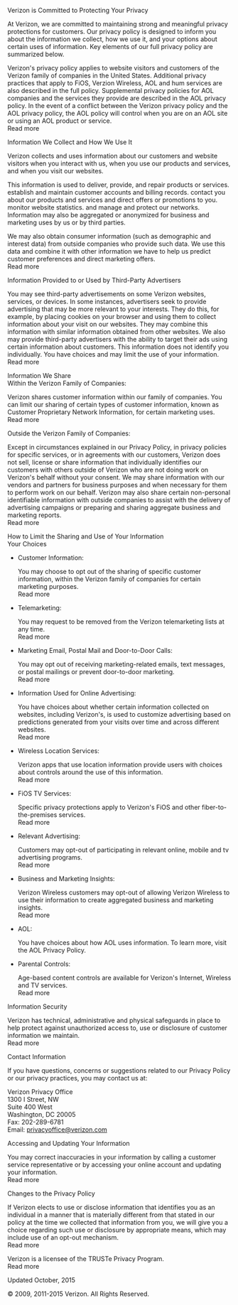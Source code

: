 Verizon is Committed to Protecting Your Privacy

At Verizon, we are committed to maintaining strong and meaningful privacy protections for customers. Our privacy policy is designed to inform you about the information we collect, how we use it, and your options about certain uses of information. Key elements of our full privacy policy are summarized below.

Verizon's privacy policy applies to website visitors and customers of the Verizon family of companies in the United States. Additional privacy practices that apply to FiOS, Verzion Wireless, AOL and hum services are also described in the full policy. Supplemental privacy policies for AOL companies and the services they provide are described in the AOL privacy policy. In the event of a conflict between the Verizon privacy policy and the AOL privacy policy, the AOL policy will control when you are on an AOL site or using an AOL product or service.  
Read more

Information We Collect and How We Use It

Verizon collects and uses information about our customers and website visitors when you interact with us, when you use our products and services, and when you visit our websites.

This information is used to deliver, provide, and repair products or services. establish and maintain customer accounts and billing records. contact you about our products and services and direct offers or promotions to you. monitor website statistics. and manage and protect our networks. Information may also be aggregated or anonymized for business and marketing uses by us or by third parties.

We may also obtain consumer information (such as demographic and interest data) from outside companies who provide such data. We use this data and combine it with other information we have to help us predict customer preferences and direct marketing offers.  
Read more

Information Provided to or Used by Third-Party Advertisers

You may see third-party advertisements on some Verizon websites, services, or devices. In some instances, advertisers seek to provide advertising that may be more relevant to your interests. They do this, for example, by placing cookies on your browser and using them to collect information about your visit on our websites. They may combine this information with similar information obtained from other websites. We also may provide third-party advertisers with the ability to target their ads using certain information about customers. This information does not identify you individually. You have choices and may limit the use of your information.  
Read more

Information We Share  
Within the Verizon Family of Companies:

Verizon shares customer information within our family of companies. You can limit our sharing of certain types of customer information, known as Customer Proprietary Network Information, for certain marketing uses.  
Read more

Outside the Verizon Family of Companies:

Except in circumstances explained in our Privacy Policy, in privacy policies for specific services, or in agreements with our customers, Verizon does not sell, license or share information that individually identifies our customers with others outside of Verizon who are not doing work on Verizon's behalf without your consent. We may share information with our vendors and partners for business purposes and when necessary for them to perform work on our behalf. Verizon may also share certain non-personal identifiable information with outside companies to assist with the delivery of advertising campaigns or preparing and sharing aggregate business and marketing reports.  
Read more

How to Limit the Sharing and Use of Your Information  
Your Choices

*   Customer Information:
    
    You may choose to opt out of the sharing of specific customer information, within the Verizon family of companies for certain marketing purposes.  
    Read more
    
*   Telemarketing:
    
    You may request to be removed from the Verizon telemarketing lists at any time.  
    Read more
    
*   Marketing Email, Postal Mail and Door-to-Door Calls:
    
    You may opt out of receiving marketing-related emails, text messages, or postal mailings or prevent door-to-door marketing.  
    Read more
    
*   Information Used for Online Advertising:
    
    You have choices about whether certain information collected on websites, including Verizon's, is used to customize advertising based on predictions generated from your visits over time and across different websites.  
    Read more
    
*   Wireless Location Services:
    
    Verizon apps that use location information provide users with choices about controls around the use of this information.  
    Read more
    
*   FiOS TV Services:
    
    Specific privacy protections apply to Verizon's FiOS and other fiber-to-the-premises services.  
    Read more
    
*   Relevant Advertising:
    
    Customers may opt-out of participating in relevant online, mobile and tv advertising programs.  
    Read more
    
*   Business and Marketing Insights:
    
    Verizon Wireless customers may opt-out of allowing Verizon Wireless to use their information to create aggregated business and marketing insights.  
    Read more
    
*   AOL:
    
    You have choices about how AOL uses information. To learn more, visit the AOL Privacy Policy.
    
*   Parental Controls:
    
    Age-based content controls are available for Verizon's Internet, Wireless and TV services.  
    Read more
    

Information Security

Verizon has technical, administrative and physical safeguards in place to help protect against unauthorized access to, use or disclosure of customer information we maintain.  
Read more

Contact Information

If you have questions, concerns or suggestions related to our Privacy Policy or our privacy practices, you may contact us at:  
  
Verizon Privacy Office  
1300 I Street, NW  
Suite 400 West  
Washington, DC 20005  
Fax: 202-289-6781  
Email: privacyoffice@verizon.com

Accessing and Updating Your Information

You may correct inaccuracies in your information by calling a customer service representative or by accessing your online account and updating your information.  
Read more

Changes to the Privacy Policy

If Verizon elects to use or disclose information that identifies you as an individual in a manner that is materially different from that stated in our policy at the time we collected that information from you, we will give you a choice regarding such use or disclosure by appropriate means, which may include use of an opt-out mechanism.  
Read more

Verizon is a licensee of the TRUSTe Privacy Program.  
Read more

Updated October, 2015

© 2009, 2011-2015 Verizon. All Rights Reserved.